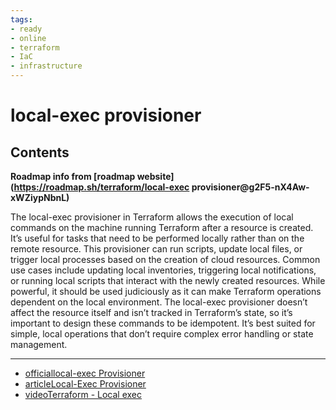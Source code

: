 ```yaml
---
tags:
- ready
- online
- terraform
- IaC
- infrastructure
---
```


# local-exec provisioner

## Contents

__Roadmap info from [roadmap website](<https://roadmap.sh/terraform/local-exec> provisioner@g2F5-nX4Aw-xWZiypNbnL)__

The local-exec provisioner in Terraform allows the execution of local commands on the machine running Terraform after a resource is created. It’s useful for tasks that need to be performed locally rather than on the remote resource. This provisioner can run scripts, update local files, or trigger local processes based on the creation of cloud resources. Common use cases include updating local inventories, triggering local notifications, or running local scripts that interact with the newly created resources. While powerful, it should be used judiciously as it can make Terraform operations dependent on the local environment. The local-exec provisioner doesn’t affect the resource itself and isn’t tracked in Terraform’s state, so it’s important to design these commands to be idempotent. It’s best suited for simple, local operations that don’t require complex error handling or state management.

---

- [officiallocal-exec Provisioner](https://developer.hashicorp.com/terraform/language/resources/provisioners/local-exec)
- [articleLocal-Exec Provisioner](https://learning-ocean.com/tutorials/terraform/terraform-local-exec-provisioner/)
- [videoTerraform - Local exec](https://www.youtube.com/watch?v=2dVq8L2LBc0)
